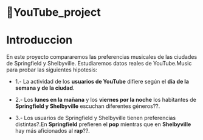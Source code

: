 # 📌YouTube_project

# Introduccion
En este proyecto compararemos las preferencias musicales de las ciudades de Springfield y Shelbyville. Estudiaremos datos reales de YouTube.Music para probar las siguientes hipotesis:

- 1.- La actividad de los **usuarios de YouTube** difiere según el **día de la semana y de la ciudad**.

- 2.- Los **lunes en la mañana** y los **viernes por la noche** los habitantes de **Springfield y Shelbyville** escuchan diferentes géneros??.

- 3.- Los usuarios de Springfield y Shelbyville tienen preferencias distintas?.En **Springfield** prefieren el **pop** mientras que en **Shelbyville** hay más aficionados al **rap**??.

